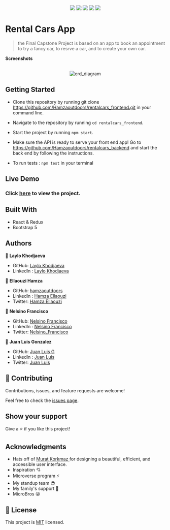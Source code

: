 
<div align="center">
  <img src="https://img.shields.io/badge/react-%2320232a.svg?style=for-the-badge&logo=react&logoColor=%2361DAFB"/>   <img src="https://img.shields.io/badge/redux-%23593d88.svg?style=for-the-badge&logo=redux&logoColor=white"/> <img src="https://img.shields.io/badge/rails-%23CC0000.svg?style=for-the-badge&logo=ruby-on-rails&logoColor=white"/> <img src="https://img.shields.io/badge/bootstrap-%23563D7C.svg?style=for-the-badge&logo=bootstrap&logoColor=white"/> <img src="https://img.shields.io/badge/github-%23121011.svg?style=for-the-badge&logo=github&logoColor=white"/></div>


# Rental Cars App 

 > the Final Capstone Project is based on an app to book an appointment to try a fancy car, to resrve a car, and to create your own car.

**Screenshots**

</br>
 <div align="center">
    <img alt="erd_diagram" src="https://user-images.githubusercontent.com/80895497/152528759-e442c8ee-4a3e-4c83-91e5-66eb6e0aab4f.png">
</div>

## Getting Started

- Clone this repository by running git clone https://github.com/Hamzaoutdoors/rentalcars_frontend.git in your command line.

- Navigate to the repository by running `cd rentalcars_frontend`.

- Start the project by running `npm start`.

- Make sure the API is ready to serve your front end app! Go to https://github.com/Hamzaoutdoors/rentalcars_backend and start the back end by following the instructions.

- To run tests : `npm test` in your terminal

## Live Demo

### Click [here]() to view the project.
## Built With

 - React & Redux
 - Bootstrap 5
 
## Authors

👤 **Laylo Khodjaeva**

- GitHub: [Laylo Khodjaeva](https://github.com/Laylo309)
- LinkedIn : [Laylo Khodjaeva]()

👤 **Ellaouzi Hamza**

- GitHub: [hamzaoutdoors](https://github.com/Hamzaoutdoors)
- LinkedIn : [Hamza Ellaouzi](https://www.linkedin.com/in/hamza-ellaouzi-137a45b8/)
- Twitter: [Hamza Ellaouzi](https://twitter.com/EllaouziHamza)

👤 **Nelsino Francisco**

- GitHub: [Nelsino Francisco](https://github.com/nelsinofrancisco)
- LinkedIn : [Nelsino Francisco]()
- Twitter: [Nelsino_Francisco]()

👤 **Juan Luis Gonzalez**

- GitHub: [Juan Luis G](https://github.com/JbirdL86)
- LinkedIn : [Juan Luis]()
- Twitter: [Juan Luis]()

## 🤝 Contributing

Contributions, issues, and feature requests are welcome!

Feel free to check the [issues page](https://github.com/Hamzaoutdoors/rentalcars_frontend/issues).

## Show your support

Give a ⭐️ if you like this project!

## Acknowledgments
- Hats off of [Murat Korkmaz ](https://www.behance.net/muratk) for designing a beautiful, efficient, and accessible user interface.
- Inspiration 💘
- Microverse program ⚡
- My standup team 😍
- My family's support 🙌
- MicroBros 😜

## 📝 License

This project is [MIT](https://github.com/Hamzaoutdoors/rentalcars_frontend/blob/dev/LICENSE.md) licensed.

